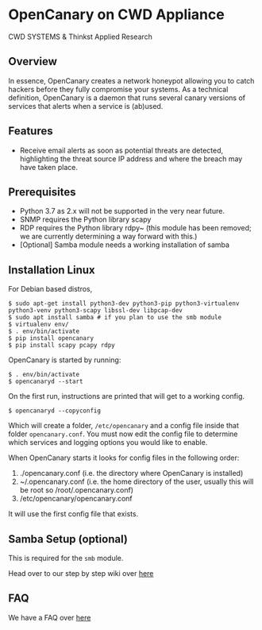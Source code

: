 OpenCanary on CWD Appliance
===========================
CWD SYSTEMS & Thinkst Applied Research

Overview
----------

In essence, OpenCanary creates a network honeypot allowing you to catch hackers before they fully compromise your systems. As a technical definition, OpenCanary is a daemon that runs several canary versions of services that alerts when a service is (ab)used.

Features
----------

* Receive email alerts as soon as potential threats are detected, highlighting the threat source IP address and where the breach may have taken place.

Prerequisites
----------------

* Python 3.7 as 2.x will not be supported in the very near future.
* SNMP requires the Python library scapy
* RDP requires the Python library rdpy~ (this module has been removed; we are currently determining a way forward with this.)
* [Optional] Samba module needs a working installation of samba

Installation Linux
------------------

For Debian based distros,

```
$ sudo apt-get install python3-dev python3-pip python3-virtualenv python3-venv python3-scapy libssl-dev libpcap-dev
$ sudo apt install samba # if you plan to use the smb module
$ virtualenv env/
$ . env/bin/activate
$ pip install opencanary
$ pip install scapy pcapy rdpy
```

OpenCanary is started by running:

```
$ . env/bin/activate
$ opencanaryd --start
```

On the first run, instructions are printed that will get to a working config.

```
$ opencanaryd --copyconfig
```

Which will create a folder, `/etc/opencanary` and a config file inside that folder `opencanary.conf`. You must now edit the config file to determine which services and logging options you would like to enable.

When OpenCanary starts it looks for config files in the following order:

1. ./opencanary.conf (i.e. the directory where OpenCanary is installed)
2. ~/.opencanary.conf (i.e. the home directory of the user, usually this will be root so /root/.opencanary.conf)
3. /etc/opencanary/opencanary.conf

It will use the first config file that exists.

Samba Setup (optional)
----------------------
This is required for the `smb` module.

Head over to our step by step wiki over [here](https://github.com/thinkst/opencanary/wiki/Opencanary-and-Samba)

FAQ
---
We have a FAQ over [here](https://github.com/thinkst/opencanary/wiki)
